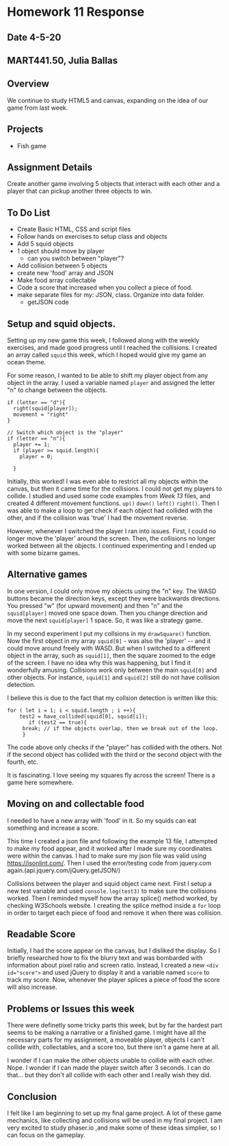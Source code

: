 # Homework 11 Response
## Date 4-5-20
## MART441.50, Julia Ballas


## Overview

We continue to study HTML5 and canvas, expanding on the idea of our game from last week.

## Projects

- Fish game

## Assignment Details

Create another game involving 5 objects that interact with each other and a player that can pickup another three objects to win.

## To Do List

- Create Basic HTML, CSS and script files
- Follow hands on exercises to setup class and objects
- Add 5 squid objects
- 1 object should move by player
  - can you switch between "player"?
- Add collision between 5 objects
- create new 'food' array and JSON
- Make food array collectable
- Code a score that increased when you collect a piece of food.
- make separate files for my: JSON, class. Organize into data folder.
  - getJSON code


## Setup and squid objects.
Setting up my new game this week, I followed along with the weekly exercises, and made good progress until I reached the collisions. I created an array called `squid` this week, which I hoped would give my game an ocean theme.

For some reason, I wanted to be able to shift my player object from any object in the array. I used a variable named `player` and assigned the letter "n" to change between the objects.

```JS
if (letter == "d"){
  right(squid[player]);
  movement = "right"
}

// Switch which object is the "player"
if (letter == "n"){
  player += 1;
  if (player >= squid.length){
    player = 0;

  }
```

Initially, this worked! I was even able to restrict all my objects within the canvas, but then it came time for the collisions. I could not get my players to collide. I studied and used some code examples from *Week 13* files, and created 4 different movement functions. `up()` `down()` `left()` `right()`. Then I was able to make a loop to get check if each object had collided with the other, and if the collision was 'true' I had the movement reverse.

However, whenever I switched the player I ran into issues. First, I could no longer move the 'player' around the screen. Then, the collisions no longer worked between all the objects. I continued experimenting and I ended up with some bizarre games.

## Alternative games

In one version, I could only move my objects using the "n" key. The WASD buttons became the direction keys, except they were backwards directions. You pressed "w" (for upward movement) and then "n" and the `squid[player]` moved one space down. Then you change direction and move the next `squid[player]` 1 space. So, it was like a strategy game.

In my second experiment I put my collsions in my `drawSquare()` function. Now the first object in my array `squid[0]` - was also the 'player' -- and it could move around freely with WASD. But when I switched to a different object in the array, such as `squid[1]`, then the square zoomed to the edge of the screen. I have no idea why this was happening, but I find it wonderfully amusing. Collisions work only between the main `squid[0]` and other objects. For instance, `squid[1]` and `squid[2]` still do not have collision detection.

I believe this is due to the fact that my collsion detection is written like this:

```JS
for ( let i = 1; i < squid.length ; i ++){
    test2 = have_collided(squid[0], squid[i]);
       if (test2 == true){
     break; // if the objects overlap, then we break out of the loop.
     }
```
The code above only checks if the "player" has collided with the others. Not if the second object has collided with the third or the second object with the fourth, etc.

It is fascinating. I love seeing my squares fly across the screen! There is a game here somewhere.


## Moving on and collectable food

I needed to have a new array with 'food' in it. So my squids can eat something and increase a score.

This time I created a json file and following the example 13 file, I attempted to make my food appear, and it worked after I made sure my coordinates were within the canvas. I had to make sure my json file was valid using https://jsonlint.com/. Then I used the error/testing code from jquery.com again.(api.jquery.com/jQuery.getJSON/)

Collisions between the player and squid object came next. First I setup a new test variable and used `console.log(test3)` to make sure the collisions worked. Then I reminded myself how the array splice() method worked, by checking W3Schools website. I creating the splice method inside a `for` loop in order to target each piece of food and remove it when there was collision.

## Readable Score
Initially, I had the score appear on the canvas, but I disliked the display. So I briefly researched how to fix the blurry text and was bombarded with information about pixel ratio and screen ratio. Instead, I created a new `<div id="score">` and used jQuery to display it and a variable named `score` to track my score. Now, whenever the player splices a piece of food the score will also increase.

## Problems or Issues this week

There were definetly some tricky parts this week, but by far the hardest part seems to be making a narrative or a finished game. I might have all the necessary parts for my assignment, a moveable player, objects I can't collide with, collectables, and a score too, but there isn't a game here at all.

I wonder if I can make the other objects unable to collide with each other.
Nope.
I wonder if I can made the player switch after 3 seconds.
I can do that... but they don't all collide with each other and I really wish they did.

## Conclusion

I felt like I am beginning to set up my final game project. A lot of these game mechanics, like collecting and collisions will be used in my final project. I am very excited to study phaser.io ,and make some of these ideas simplier, so I can focus on the gameplay. 
